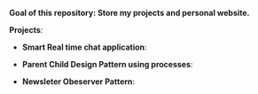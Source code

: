 __Goal of this repository: Store my projects and personal website.__

__Projects__: 

- __Smart Real time chat application__:

- __Parent Child Design Pattern using processes__:

- __Newsleter Obeserver Pattern__: 

